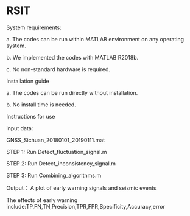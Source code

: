 # RSIT
System requirements:

a. The codes can be run within MATLAB environment on any operating system.

b. We implemented the codes with MATLAB R2018b.

c. No non-standard hardware is required.



Installation guide

a. The codes can be run directly without installation.

b. No install time is needed.

Instructions for use

input data:

GNSS_Sichuan_20180101_20190111.mat


STEP 1: Run Detect_fluctuation_signal.m 

STEP 2: Run Detect_inconsistency_signal.m 

STEP 3: Run Combining_algorithms.m


Output：
A plot of early warning signals and seismic events

The effects of early warning include:TP,FN,TN,Precision,TPR,FPR,Specificity,Accuracy,error
